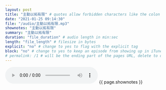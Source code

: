 ```yaml
---
layout: post
title: "主動以拓有限" # quotes allow forbidden characters like the colon
date: "2021-01-25 09:14:30"
file: "/audio/主動以拓有限.mp3"
shownotes: "主動以拓有限"
summary: "主動以拓有限"
duration: "file_duration" # audio length in min:sec
length: "file_length" # filesize in bytes
explicit: "no" # change to yes to flag with the explicit tag
block: "no" # change to yes to keep an episode from showing up in iTunes
# permalink: /1 # will be the ending part of the pages URL, delete to default to the title
---
```


<audio controls>
<source src="{{site.url}}{{site.baseurl}}{{ page.file }}" type="audio/x-mp3">
Your browser does not support the audio element.
</audio>
{{ page.shownotes }}
